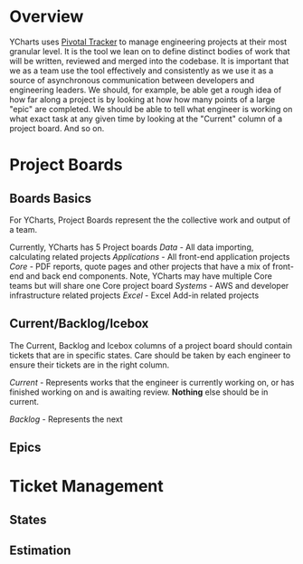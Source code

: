 # Overview
YCharts uses [Pivotal Tracker](https://www.pivotaltracker.com/) to manage engineering projects at their most granular level. It is the tool we lean on to define distinct bodies of work that will be written, reviewed and merged into the codebase. It is important that we as a team use the tool effectively and consistently as we use it as a source of asynchronous communication between developers and engineering leaders. We should, for example, be able get a rough idea of how far along a project is by looking at how how many points of a large "epic" are completed. We should be able to tell what engineer is working on what exact task at any given time by looking at the "Current" column of a project board. And so on. 

# Project Boards

## Boards Basics
For YCharts, Project Boards represent the the collective work and output of a team. 

Currently, YCharts has 5 Project boards
*Data* - All data importing, calculating related projects
*Applications* - All front-end application projects
*Core* - PDF reports, quote pages and other projects that have a mix of front-end and back end components. Note, YCharts may have multiple Core teams but will share one Core project board
*Systems* - AWS and developer infrastructure related projects
*Excel* - Excel Add-in related projects

## Current/Backlog/Icebox
The Current, Backlog and Icebox columns of a project board should contain tickets that are in specific states. Care should be taken by each engineer to ensure their tickets are in the right column.

*Current* - Represents works that the engineer is currently working on, or has finished working on and is awaiting review. **Nothing** else should be in current. 

*Backlog* - Represents the next 

## Epics

# Ticket Management

## States

## Estimation
